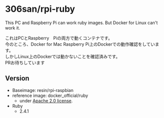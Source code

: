 # 306san/rpi-ruby
This PC and Raspberry Pi can work ruby images.
But Docker for Linux can't work it.

これはPCとRaspberry　Piの両方で動くコンテナです。  
今のところ、Docker for Mac Raspberry Pi上のDockerでの動作確認をしています。  
しかしLinux上のDockerでは動かないことを確認済みです。  
PRお待ちしています

## Version
- Baseimage: resin/rpi-raspbian
- reference image: docker_official/ruby
  - under [Apache 2.0 license](https://github.com/docker-library/repo-info/blob/master/LICENSE).
- Ruby
  - 2.4.1
